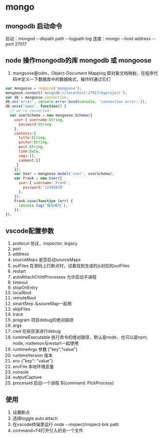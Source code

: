 # mongo

## mongodb 启动命令

启动：mongod --dbpath path --logpath log
连接：mongo --host address --port 27017

## node 操作mongodb的库 mongodb 或 mongoose

1. mongoose是odm，Object-Document Mapping 即对象文档映射，在程序代码中定义一下数据库中的数据格式，操作时通过它们

```javascript
var mongoose = require('mongoose');
mongoose.connect('mongodb://localhost:27017/myproject');
var db = mongoose.connection;
db.on('error', console.error.bind(console, 'connection error:'));
db.once('open', function() {
  // we're connected!
  var userSchema = new mongoose.Schema({
    user:{ username:String,
      password:String
    },
    contents:{
      title:String,
      poster:String,
      post:String,
      time:Date,
      imgs:[],
      comment:[]
     }
    });
    var User = mongoose.model('user', userSchema);
    var Frank = new User({
      user:{ username:'Frank',
        password:'12345678'
      },
    });
    Frank.save(function (err) {
      console.log('保存成功');
    });
});
```

## vscode配置参数

1. protocol 协议，inspector, legacy
2. port
3. address
4. sourceMaps 是否启动sourceMaps
5. outFiles 在源码上打断点时，试着找到生成的js对应的outFiles
6. restart
7. autoAttachChildProcesses 允许启动子进程
8. timeout
9. stopOnEntry
10. localRoot
11. remoteRoot
12. smartStep 与soureMap一起用
13. skipFiles
14. trace
15. program 项目debug的绝对路径
16. args
17. cwd 在些目录进行debug
18. runtimeExecutable 执行命令的绝对路径，默认是node，也可以是npm, node, nodemon与restart一起使用
19. runtimeArgs 参数 ["key","value"]
20. runtimeVersion 版本
21. env {"key": "value"}
22. envFile  本地环境变量
23. console
24. outputCapture
25. processId 启动一个进程 ${command: PIckProcess}

## 使用
1. 设置断点
2. 选择toggle auto attach
3. 在vscode终端里运行 node --inspect/inspect-brk path
4. command+F4打开引入的另一个文件
